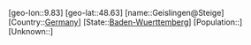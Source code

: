 ﻿---
location: [48.63,9.83]
type: City
tags:
- geo/City


SpocWebEntityId: 30395
isDeleted: false
confidential: public

---
[geo-lon::9.83]
[geo-lat::48.63]
[name::Geislingen@Steige]
[Country::[Germany](geo/Continent/Europe/Germany.md)]
[State::[Baden-Wuerttemberg](geo/Continent/Europe/Germany/Baden-Wuerttemberg.md)]
[Population::]
[Unknown::]

